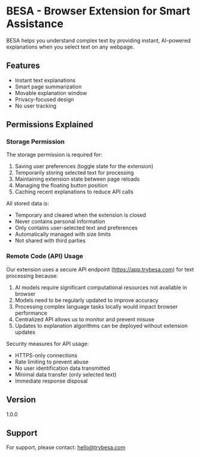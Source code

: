 # BESA - Browser Extension for Smart Assistance

BESA helps you understand complex text by providing instant, AI-powered explanations when you select text on any webpage.

## Features
- Instant text explanations
- Smart page summarization
- Movable explanation window
- Privacy-focused design
- No user tracking

## Permissions Explained

### Storage Permission
The storage permission is required for:
1. Saving user preferences (toggle state for the extension)
2. Temporarily storing selected text for processing
3. Maintaining extension state between page reloads
4. Managing the floating button position
5. Caching recent explanations to reduce API calls

All stored data is:
- Temporary and cleared when the extension is closed
- Never contains personal information
- Only contains user-selected text and preferences
- Automatically managed with size limits
- Not shared with third parties

### Remote Code (API) Usage
Our extension uses a secure API endpoint (https://app.trybesa.com) for text processing because:
1. AI models require significant computational resources not available in browser
2. Models need to be regularly updated to improve accuracy
3. Processing complex language tasks locally would impact browser performance
4. Centralized API allows us to monitor and prevent misuse
5. Updates to explanation algorithms can be deployed without extension updates

Security measures for API usage:
- HTTPS-only connections
- Rate limiting to prevent abuse
- No user identification data transmitted
- Minimal data transfer (only selected text)
- Immediate response disposal

## Version
1.0.0

## Support
For support, please contact: hello@trybesa.com 